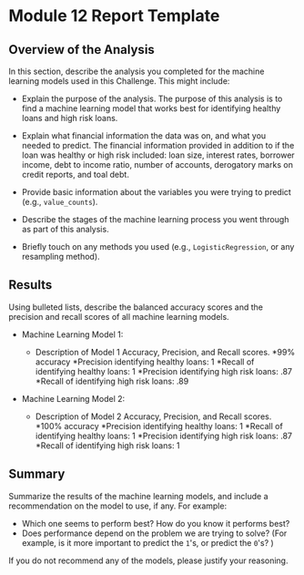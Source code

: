 # Module 12 Report Template

## Overview of the Analysis

In this section, describe the analysis you completed for the machine learning models used in this Challenge. This might include:

* Explain the purpose of the analysis.
The purpose of this analysis is to find a machine learning model that works best for identifying healthy loans and high risk loans.
* Explain what financial information the data was on, and what you needed to predict.
The financial information provided in addition to if the loan was healthy or high risk included: loan size, interest rates, borrower income, debt to income ratio, number of accounts, derogatory marks on credit reports, and toal debt.
* Provide basic information about the variables you were trying to predict (e.g., `value_counts`).

* Describe the stages of the machine learning process you went through as part of this analysis.

* Briefly touch on any methods you used (e.g., `LogisticRegression`, or any resampling method).

## Results

Using bulleted lists, describe the balanced accuracy scores and the precision and recall scores of all machine learning models.

* Machine Learning Model 1:
  * Description of Model 1 Accuracy, Precision, and Recall scores.
    *99% accuracy
    *Precision identifying healthy loans: 1
    *Recall of identifying healthy loans: 1
    *Precision identifying high risk loans: .87
    *Recall of identifying high risk loans: .89




* Machine Learning Model 2:
  * Description of Model 2 Accuracy, Precision, and Recall scores.
    *100% accuracy
    *Precision identifying healthy loans: 1
    *Recall of identifying healthy loans: 1
    *Precision identifying high risk loans: .87
    *Recall of identifying high risk loans: 1


## Summary

Summarize the results of the machine learning models, and include a recommendation on the model to use, if any. For example:
* Which one seems to perform best? How do you know it performs best?
* Does performance depend on the problem we are trying to solve? (For example, is it more important to predict the `1`'s, or predict the `0`'s? )

If you do not recommend any of the models, please justify your reasoning.
